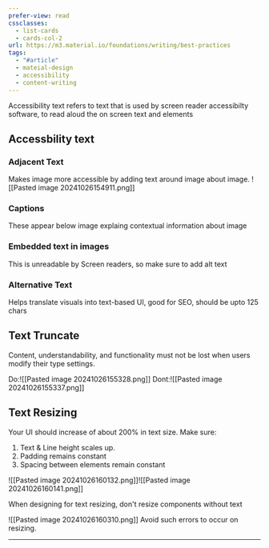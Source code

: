```yaml
---
prefer-view: read
cssclasses:
  - list-cards
  - cards-col-2
url: https://m3.material.io/foundations/writing/best-practices
tags:
  - "#article"
  - mateial-design
  - accessibility
  - content-writing
---
```

Accessibility text refers to text that is used by screen reader accessibilty software, to read aloud the on screen text and elements

## Accessbility text

### Adjacent Text
Makes image more accessible by adding text around image about image.
![[Pasted image 20241026154911.png]]

### Captions
These appear below image explaing contextual information about image

### Embedded text in images
This is unreadable by Screen readers, so make sure to add alt text

### Alternative Text
Helps translate visuals into text-based UI, good for SEO, should be upto 125 chars

## Text Truncate
Content, understandability, and functionality must not be lost when users modify their type settings.

Do:![[Pasted image 20241026155328.png]]
Dont:![[Pasted image 20241026155337.png]]
## Text Resizing

Your UI should increase of about 200% in text size.
Make sure:
1. Text & Line height scales up.
2. Padding remains constant
3. Spacing between elements remain constant


![[Pasted image 20241026160132.png]]![[Pasted image 20241026160141.png]]

When designing for text resizing, don't resize components without text

![[Pasted image 20241026160310.png]]
Avoid such errors to occur on resizing.

---